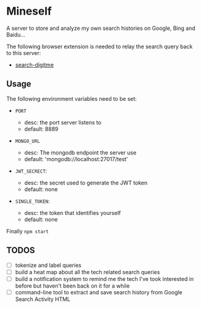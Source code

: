 # Mineself
A server to store and analyze my own search histories on Google, Bing and Baidu...

The following browser extension is needed to relay the search query back to this server:

* [search-digitme](https://github.com/DingDean/search-digitalme.git)

## Usage

The following environment variables need to be set:

* `PORT`
  - desc: the port server listens to
  - default: 8889

* `MONGO_URL`
  - desc: The mongodb endpoint the server use
  - default: 'mongodb://localhost:27017/test'

* `JWT_SECRECT`:
  - desc: the secret used to generate the JWT token
  - default: none

* `SINGLE_TOKEN`:
  - desc: the token that identifies yourself
  - default: none

Finally `npm start`

## TODOS

- [ ] tokenize and label queries
- [ ] build a heat map about all the tech related search queries
- [ ] build a notification system to remind me the tech I've took interested in before but haven't been back on it for a while
- [ ] command-line tool to extract and save search history from Google Search Activity HTML
